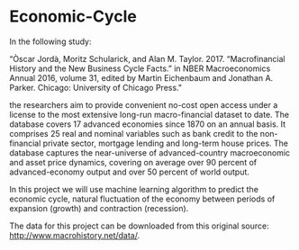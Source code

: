 # Economic-Cycle

In the following study:

“Òscar Jordà, Moritz Schularick, and Alan M. Taylor. 2017. “Macrofinancial History and the New Business Cycle Facts.” in NBER Macroeconomics Annual 2016, volume 31, edited by Martin Eichenbaum and Jonathan A. Parker. Chicago: University of Chicago Press."

the researchers aim to provide convenient no-cost open access under a license to the most extensive long-run macro-financial dataset to date. The database covers 17 advanced economies since 1870 on an annual basis. It comprises 25 real and nominal variables such as bank credit to the non-financial private sector, mortgage lending and long-term house prices. The database captures the near-universe of advanced-country macroeconomic and asset price dynamics, covering on average over 90 percent of advanced-economy output and over 50 percent of world output.

In this project we will use machine learning algorithm to predict the economic cycle, natural fluctuation of the economy between periods of expansion (growth) and contraction (recession).

The data for this project can be downloaded from this original source: http://www.macrohistory.net/data/.
